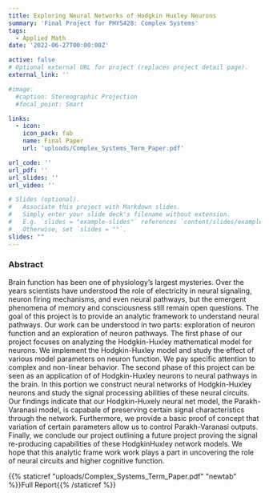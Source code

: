```yaml
---
title: Exploring Neural Networks of Hodgkin Huxley Neurons
summary: 'Final Project for PHYS428: Complex Systems'
tags:
  - Applied Math
date: '2022-06-27T00:00:00Z'

active: false
# Optional external URL for project (replaces project detail page).
external_link: ''

#image: 
  #caption: Stereographic Projection
  #focal_point: Smart

links:
  - icon: 
    icon_pack: fab
    name: Final Paper
    url: 'uploads/Complex_Systems_Term_Paper.pdf'

url_code: ''
url_pdf: ''
url_slides: ''
url_video: ''

# Slides (optional).
#   Associate this project with Markdown slides.
#   Simply enter your slide deck's filename without extension.
#   E.g. `slides = "example-slides"` references `content/slides/example-slides.md`.
#   Otherwise, set `slides = ""`.
slides: ""
---
```



### Abstract

Brain function has been one of physiology’s largest mysteries. Over the years scientists have
understood the role of electricity in neural signaling, neuron firing mechanisms, and even neural
pathways, but the emergent phenomena of memory and consciousness still remain open questions.
The goal of this project is to provide an analytic framework to understand neural pathways. Our
work can be understood in two parts: exploration of neuron function and an exploration of neuron
pathways. The first phase of our project focuses on analyzing the Hodgkin-Huxley mathematical
model for neurons. We implement the Hodgkin-Huxley model and study the effect of various model
parameters on neuron function. We pay specific attention to complex and non-linear behavior. The
second phase of this project can be seen as an application of of Hodgkin-Huxley neurons to neural
pathways in the brain. In this portion we construct neural networks of Hodgkin-Huxley neurons
and study the signal processing abilities of these neural circuits. Our findings indicate that our
Hodgkin-Huxely neural net model, the Parakh-Varanasi model, is capabale of preserving certain
signal characteristics through the network. Furthermore, we provide a basic proof of concept that
variation of certain parameters allow us to control Parakh-Varanasi outputs. Finally, we conclude
our project outlining a future project proving the signal re-producing capabilities of these HodgkinHuxley network models. We hope that this analytic frame work work plays a part in uncovering
the role of neural circuits and higher cognitive function.


{{% staticref "uploads/Complex_Systems_Term_Paper.pdf" "newtab" %}}Full Report{{% /staticref %}}